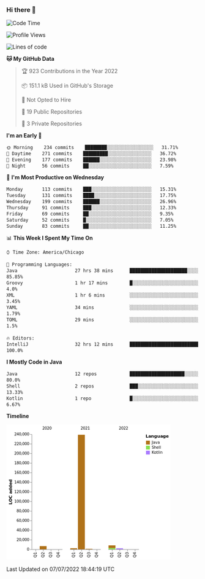 ### Hi there 👋


<!--START_SECTION:waka-->
![Code Time](http://img.shields.io/badge/Code%20Time-2%2C357%20hrs%2055%20mins-blue)

![Profile Views](http://img.shields.io/badge/Profile%20Views-4-blue)

![Lines of code](https://img.shields.io/badge/From%20Hello%20World%20I%27ve%20Written-259%20Thousand%20lines%20of%20code-blue)

**🐱 My GitHub Data** 

> 🏆 923 Contributions in the Year 2022
 > 
> 📦 151.1 kB Used in GitHub's Storage 
 > 
> 🚫 Not Opted to Hire
 > 
> 📜 19 Public Repositories 
 > 
> 🔑 3 Private Repositories  
 > 
**I'm an Early 🐤** 

```text
🌞 Morning    234 commits    ████████░░░░░░░░░░░░░░░░░   31.71% 
🌆 Daytime    271 commits    █████████░░░░░░░░░░░░░░░░   36.72% 
🌃 Evening    177 commits    ██████░░░░░░░░░░░░░░░░░░░   23.98% 
🌙 Night      56 commits     ██░░░░░░░░░░░░░░░░░░░░░░░   7.59%

```
📅 **I'm Most Productive on Wednesday** 

```text
Monday       113 commits    ███░░░░░░░░░░░░░░░░░░░░░░   15.31% 
Tuesday      131 commits    ████░░░░░░░░░░░░░░░░░░░░░   17.75% 
Wednesday    199 commits    ██████░░░░░░░░░░░░░░░░░░░   26.96% 
Thursday     91 commits     ███░░░░░░░░░░░░░░░░░░░░░░   12.33% 
Friday       69 commits     ██░░░░░░░░░░░░░░░░░░░░░░░   9.35% 
Saturday     52 commits     █░░░░░░░░░░░░░░░░░░░░░░░░   7.05% 
Sunday       83 commits     ██░░░░░░░░░░░░░░░░░░░░░░░   11.25%

```


📊 **This Week I Spent My Time On** 

```text
⌚︎ Time Zone: America/Chicago

💬 Programming Languages: 
Java                     27 hrs 38 mins      █████████████████████░░░░   85.85% 
Groovy                   1 hr 17 mins        █░░░░░░░░░░░░░░░░░░░░░░░░   4.0% 
XML                      1 hr 6 mins         ░░░░░░░░░░░░░░░░░░░░░░░░░   3.45% 
YAML                     34 mins             ░░░░░░░░░░░░░░░░░░░░░░░░░   1.79% 
TOML                     29 mins             ░░░░░░░░░░░░░░░░░░░░░░░░░   1.5%

🔥 Editors: 
IntelliJ                 32 hrs 12 mins      █████████████████████████   100.0%

```

**I Mostly Code in Java** 

```text
Java                     12 repos            ████████████████████░░░░░   80.0% 
Shell                    2 repos             ███░░░░░░░░░░░░░░░░░░░░░░   13.33% 
Kotlin                   1 repo              █░░░░░░░░░░░░░░░░░░░░░░░░   6.67%

```


**Timeline**

![Chart not found](https://raw.githubusercontent.com/powercasgamer/powercasgamer/master/charts/bar_graph.png) 


 Last Updated on 07/07/2022 18:44:19 UTC
<!--END_SECTION:waka-->
